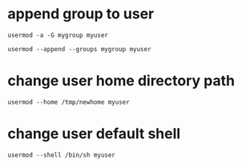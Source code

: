 # append group to user

`usermod -a -G mygroup myuser`

`usermod --append --groups mygroup myuser`

# change user home directory path

`usermod --home /tmp/newhome myuser`

# change user default shell

`usermod --shell /bin/sh myuser`
